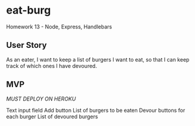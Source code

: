 # eat-burg
Homework 13 - Node, Express, Handlebars


## User Story

As an eater, I want to keep a list of burgers I want to eat, so that I can keep track of which ones I have devoured.

## MVP

*MUST DEPLOY ON HEROKU*

Text input field
Add button
List of burgers to be eaten
Devour buttons for each burger
List of devoured burgers
